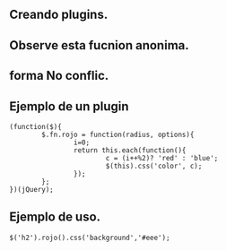 <script type="text/javascript" src="../js/jquery.snippet.js"></script>
<link rel="stylesheet" type="text/css" href="../css/jquery.snippet.css" />
<link rel="stylesheet" type="text/css" href="../css/style.css" />
<script language="Javascript"  type="text/javascript">
(function($){
	$.fn.rojo = function(radius, options){
			i=0;
			return this.each(function(){
				c = (i++%2)? 'red' : 'blue';
					$(this).css('color', c);
			});
	};
})(jQuery);

$(function() {
	$('h2').rojo().css('background','#eee');
	$("pre").snippet("javascript", {style:'darkness'});
});
</script>

## Creando plugins.

## Observe esta fucnion anonima.

## forma No conflic.

## Ejemplo de un plugin

	(function($){
			$.fn.rojo = function(radius, options){
					i=0;
					return this.each(function(){
							c = (i++%2)? 'red' : 'blue';
							$(this).css('color', c);
					});
			};
	})(jQuery);

## Ejemplo de uso.

	$('h2').rojo().css('background','#eee');


